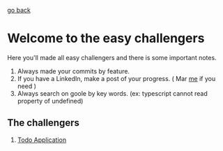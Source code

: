 [go back](../)

# Welcome to the easy challengers

Here you'll made all easy challengers and there is some important notes.

1. Always made your commits by feature.
2. If you have a LinkedIn, make a post of your progress. ( Mar [me](https://www.linkedin.com/in/martins20) if you need )
3. Always search on goole by key words. (ex: typescript cannot read property of undefined)

## The challengers

1. [Todo Application](./todo-application.md)

